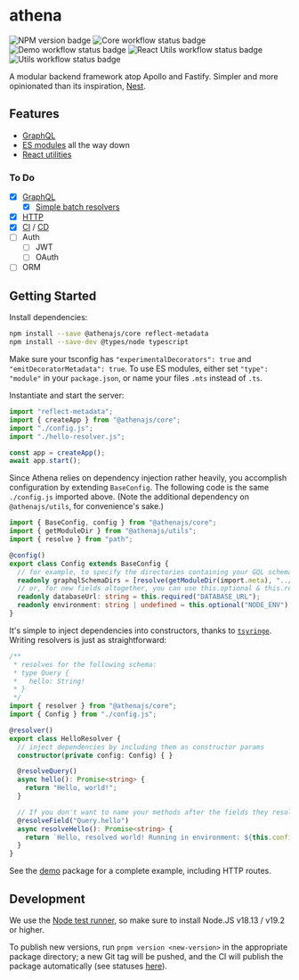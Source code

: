 # athena

![NPM version badge](https://img.shields.io/npm/v/@athenajs/core)
![Core workflow status badge](https://github.com/aldahick/athena/actions/workflows/build-core.yml/badge.svg)
![Demo workflow status badge](https://github.com/aldahick/athena/actions/workflows/build-demo.yml/badge.svg)
![React Utils workflow status badge](https://github.com/aldahick/athena/actions/workflows/build-react-utils.yml/badge.svg)
![Utils workflow status badge](https://github.com/aldahick/athena/actions/workflows/build-utils.yml/badge.svg)

A modular backend framework atop Apollo and Fastify. Simpler and more opinionated than its inspiration, [Nest](https://nestjs.org).

## Features

- [GraphQL](./docs/graphql.md)
- [ES modules](https://nodejs.org/api/esm.html) all the way down
- [React utilities](./packages/react-utils/)
<!--
- [Database](./docs/database.md) integration(s) (orchid-orm)
- [Authentication](./docs/auth.md#Authentication) and [authorization](./docs/auth.md#Authorization)
-->

### To Do

- [x] [GraphQL](./packages/demo/src/hello/hello-resolver.ts)
  - [x] [Simple batch resolvers](./packages/demo/src/user/user-resolver.ts)
- [x] [HTTP](./packages/demo/src/hello/hello-controller.ts)
- [x] [CI](./.github/workflows/build-package.yml) / [CD](./.github/workflows/publish-package.yml)
- [ ] Auth
  - [ ] JWT
  - [ ] OAuth
- [ ] ORM

## Getting Started

Install dependencies:

```sh
npm install --save @athenajs/core reflect-metadata
npm install --save-dev @types/node typescript
```

Make sure your tsconfig has `"experimentalDecorators": true` and `"emitDecoratorMetadata": true`. To use ES modules, either set `"type": "module"` in your `package.json`, or name your files `.mts` instead of `.ts`.

Instantiate and start the server:

```typescript
import "reflect-metadata";
import { createApp } from "@athenajs/core";
import "./config.js";
import "./hello-resolver.js";

const app = createApp();
await app.start();
```

Since Athena relies on dependency injection rather heavily, you accomplish configuration by extending `BaseConfig`. The following code is the same `./config.js` imported above. (Note the additional dependency on `@athenajs/utils`, for convenience's sake.)

```typescript
import { BaseConfig, config } from "@athenajs/core";
import { getModuleDir } from "@athenajs/utils";
import { resolve } from "path";

@config()
export class Config extends BaseConfig {
  // for example, to specify the directories containing your GQL schema, override like so:
  readonly graphqlSchemaDirs = [resolve(getModuleDir(import.meta), "../schema")];
  // or, for new fields altogether, you can use this.optional & this.required to read/verify environment variables
  readonly databaseUrl: string = this.required("DATABASE_URL");
  readonly environment: string | undefined = this.optional("NODE_ENV");
}
```

It's simple to inject dependencies into constructors, thanks to [`tsyringe`](https://npmjs.com/package/tsyringe). Writing resolvers is just as straightforward:

```typescript
/**
 * resolves for the following schema:
 * type Query {
 *   hello: String!
 * }
 */
import { resolver } from "@athenajs/core";
import { Config } from "./config.js";

@resolver()
export class HelloResolver {
  // inject dependencies by including them as constructor params
  constructor(private config: Config) { }

  @resolveQuery()
  async hello(): Promise<string> {
    return "Hello, world!";
  }

  // If you don't want to name your methods after the fields they resolve, don't!
  @resolveField("Query.hello")
  async resolveHello(): Promise<string> {
    return `Hello, resolved world! Running in environment: ${this.config.environment}`;
  }
}
```

See the [demo](./packages/demo) package for a complete example, including HTTP routes.

## Development

We use the [Node test runner](https://nodejs.org/api/test.html#running-tests-from-the-command-line), so make sure to install Node.JS v18.13 / v19.2 or higher.

To publish new versions, run `pnpm version <new-version>` in the appropriate package directory; a new Git tag will be pushed, and the CI will publish the package automatically (see statuses [here](https://github.com/aldahick/athena/actions)).
